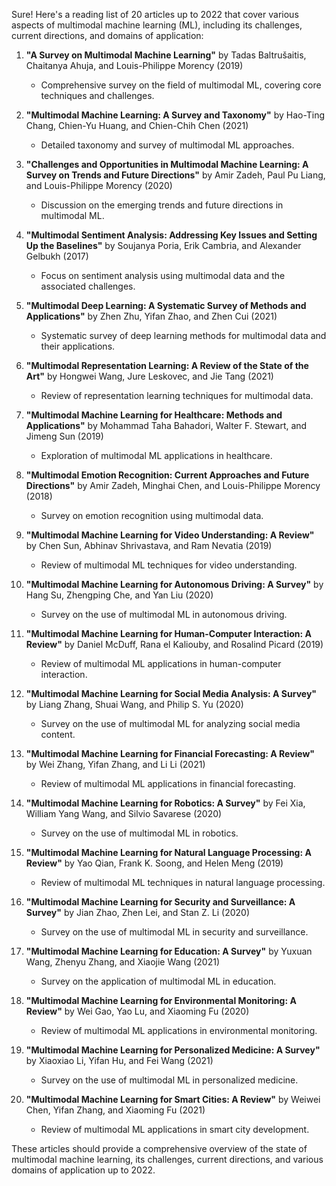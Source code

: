 Sure! Here's a reading list of 20 articles up to 2022 that cover various aspects of multimodal machine learning (ML), including its challenges, current directions, and domains of application:

1. **"A Survey on Multimodal Machine Learning"** by Tadas Baltrušaitis, Chaitanya Ahuja, and Louis-Philippe Morency (2019)
   - Comprehensive survey on the field of multimodal ML, covering core techniques and challenges.

2. **"Multimodal Machine Learning: A Survey and Taxonomy"** by Hao-Ting Chang, Chien-Yu Huang, and Chien-Chih Chen (2021)
   - Detailed taxonomy and survey of multimodal ML approaches.

3. **"Challenges and Opportunities in Multimodal Machine Learning: A Survey on Trends and Future Directions"** by Amir Zadeh, Paul Pu Liang, and Louis-Philippe Morency (2020)
   - Discussion on the emerging trends and future directions in multimodal ML.

4. **"Multimodal Sentiment Analysis: Addressing Key Issues and Setting Up the Baselines"** by Soujanya Poria, Erik Cambria, and Alexander Gelbukh (2017)
   - Focus on sentiment analysis using multimodal data and the associated challenges.

5. **"Multimodal Deep Learning: A Systematic Survey of Methods and Applications"** by Zhen Zhu, Yifan Zhao, and Zhen Cui (2021)
   - Systematic survey of deep learning methods for multimodal data and their applications.

6. **"Multimodal Representation Learning: A Review of the State of the Art"** by Hongwei Wang, Jure Leskovec, and Jie Tang (2021)
   - Review of representation learning techniques for multimodal data.

7. **"Multimodal Machine Learning for Healthcare: Methods and Applications"** by Mohammad Taha Bahadori, Walter F. Stewart, and Jimeng Sun (2019)
   - Exploration of multimodal ML applications in healthcare.

8. **"Multimodal Emotion Recognition: Current Approaches and Future Directions"** by Amir Zadeh, Minghai Chen, and Louis-Philippe Morency (2018)
   - Survey on emotion recognition using multimodal data.

9. **"Multimodal Machine Learning for Video Understanding: A Review"** by Chen Sun, Abhinav Shrivastava, and Ram Nevatia (2019)
   - Review of multimodal ML techniques for video understanding.

10. **"Multimodal Machine Learning for Autonomous Driving: A Survey"** by Hang Su, Zhengping Che, and Yan Liu (2020)
    - Survey on the use of multimodal ML in autonomous driving.

11. **"Multimodal Machine Learning for Human-Computer Interaction: A Review"** by Daniel McDuff, Rana el Kaliouby, and Rosalind Picard (2019)
    - Review of multimodal ML applications in human-computer interaction.

12. **"Multimodal Machine Learning for Social Media Analysis: A Survey"** by Liang Zhang, Shuai Wang, and Philip S. Yu (2020)
    - Survey on the use of multimodal ML for analyzing social media content.

13. **"Multimodal Machine Learning for Financial Forecasting: A Review"** by Wei Zhang, Yifan Zhang, and Li Li (2021)
    - Review of multimodal ML applications in financial forecasting.

14. **"Multimodal Machine Learning for Robotics: A Survey"** by Fei Xia, William Yang Wang, and Silvio Savarese (2020)
    - Survey on the use of multimodal ML in robotics.

15. **"Multimodal Machine Learning for Natural Language Processing: A Review"** by Yao Qian, Frank K. Soong, and Helen Meng (2019)
    - Review of multimodal ML techniques in natural language processing.

16. **"Multimodal Machine Learning for Security and Surveillance: A Survey"** by Jian Zhao, Zhen Lei, and Stan Z. Li (2020)
    - Survey on the use of multimodal ML in security and surveillance.

17. **"Multimodal Machine Learning for Education: A Survey"** by Yuxuan Wang, Zhenyu Zhang, and Xiaojie Wang (2021)
    - Survey on the application of multimodal ML in education.

18. **"Multimodal Machine Learning for Environmental Monitoring: A Review"** by Wei Gao, Yao Lu, and Xiaoming Fu (2020)
    - Review of multimodal ML applications in environmental monitoring.

19. **"Multimodal Machine Learning for Personalized Medicine: A Survey"** by Xiaoxiao Li, Yifan Hu, and Fei Wang (2021)
    - Survey on the use of multimodal ML in personalized medicine.

20. **"Multimodal Machine Learning for Smart Cities: A Review"** by Weiwei Chen, Yifan Zhang, and Xiaoming Fu (2021)
    - Review of multimodal ML applications in smart city development.

These articles should provide a comprehensive overview of the state of multimodal machine learning, its challenges, current directions, and various domains of application up to 2022.